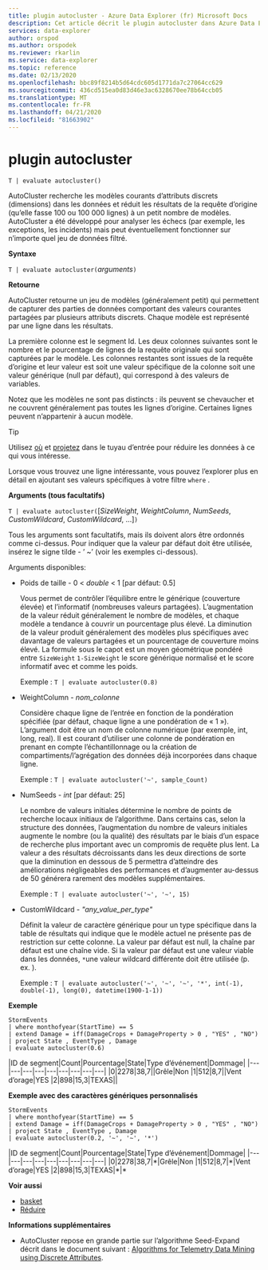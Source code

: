 ```yaml
---
title: plugin autocluster - Azure Data Explorer (fr) Microsoft Docs
description: Cet article décrit le plugin autocluster dans Azure Data Explorer.
services: data-explorer
author: orspod
ms.author: orspodek
ms.reviewer: rkarlin
ms.service: data-explorer
ms.topic: reference
ms.date: 02/13/2020
ms.openlocfilehash: bbc89f8214b5d64cdc605d1771da7c27064cc629
ms.sourcegitcommit: 436cd515ea0d83d46e3ac6328670ee78b64ccb05
ms.translationtype: MT
ms.contentlocale: fr-FR
ms.lasthandoff: 04/21/2020
ms.locfileid: "81663902"
---
```

# <a name="autocluster-plugin"></a>plugin autocluster

```kusto
T | evaluate autocluster()
```

AutoCluster recherche les modèles courants d’attributs discrets (dimensions) dans les données et réduit les résultats de la requête d’origine (qu’elle fasse 100 ou 100 000 lignes) à un petit nombre de modèles. AutoCluster a été développé pour analyser les échecs (par exemple, les exceptions, les incidents) mais peut éventuellement fonctionner sur n’importe quel jeu de données filtré. 

**Syntaxe**

`T | evaluate autocluster(`*arguments*`)`

**Retourne**

AutoCluster retourne un jeu de modèles (généralement petit) qui permettent de capturer des parties de données comportant des valeurs courantes partagées par plusieurs attributs discrets. Chaque modèle est représenté par une ligne dans les résultats. 

La première colonne est le segment Id. Les deux colonnes suivantes sont le nombre et le pourcentage de lignes de la requête originale qui sont capturées par le modèle. Les colonnes restantes sont issues de la requête d’origine et leur valeur est soit une valeur spécifique de la colonne soit une valeur générique (null par défaut), qui correspond à des valeurs de variables. 

Notez que les modèles ne sont pas distincts : ils peuvent se chevaucher et ne couvrent généralement pas toutes les lignes d’origine. Certaines lignes peuvent n’appartenir à aucun modèle.

> [!TIP]
> Utilisez [où](./whereoperator.md) et [projetez](./projectoperator.md) dans le tuyau d’entrée pour réduire les données à ce qui vous intéresse.
>
> Lorsque vous trouvez une ligne intéressante, vous pouvez l’explorer plus en détail en ajoutant ses valeurs spécifiques à votre filtre `where` .

**Arguments (tous facultatifs)**

`T | evaluate autocluster(`[*SizeWeight*, *WeightColumn*, *NumSeeds*, *CustomWildcard*, *CustomWildcard*, ...]`)`

Tous les arguments sont facultatifs, mais ils doivent alors être ordonnés comme ci-dessus. Pour indiquer que la valeur par défaut doit être utilisée, insérez le signe tilde - ’ ~’ (voir les exemples ci-dessous).

Arguments disponibles:

* Poids de taille - 0 < *double* < 1 [par défaut: 0.5]

    Vous permet de contrôler l’équilibre entre le générique (couverture élevée) et l’informatif (nombreuses valeurs partagées). L’augmentation de la valeur réduit généralement le nombre de modèles, et chaque modèle a tendance à couvrir un pourcentage plus élevé. La diminution de la valeur produit généralement des modèles plus spécifiques avec davantage de valeurs partagées et un pourcentage de couverture moins élevé. La formule sous le capot est un moyen géométrique pondéré entre `SizeWeight` `1-SizeWeight` le score générique normalisé et le score informatif avec et comme les poids. 

    Exemple : `T | evaluate autocluster(0.8)`

* WeightColumn - *nom_colonne*

    Considère chaque ligne de l’entrée en fonction de la pondération spécifiée (par défaut, chaque ligne a une pondération de « 1 »). L’argument doit être un nom de colonne numérique (par exemple, int, long, real). Il est courant d’utiliser une colonne de pondération en prenant en compte l’échantillonnage ou la création de compartiments/l’agrégation des données déjà incorporées dans chaque ligne.
    
    Exemple : `T | evaluate autocluster('~', sample_Count)` 

* NumSeeds - *int* [par défaut: 25] 

    Le nombre de valeurs initiales détermine le nombre de points de recherche locaux initiaux de l’algorithme. Dans certains cas, selon la structure des données, l’augmentation du nombre de valeurs initiales augmente le nombre (ou la qualité) des résultats par le biais d’un espace de recherche plus important avec un compromis de requête plus lent. La valeur a des résultats décroissants dans les deux directions de sorte que la diminution en dessous de 5 permettra d’atteindre des améliorations négligeables des performances et d’augmenter au-dessus de 50 générera rarement des modèles supplémentaires.

    Exemple : `T | evaluate autocluster('~', '~', 15)`

* CustomWildcard - *"any_value_per_type"*

    Définit la valeur de caractère générique pour un type spécifique dans la table de résultats qui indique que le modèle actuel ne présente pas de restriction sur cette colonne.
    La valeur par défaut est null, la chaîne par défaut est une chaîne vide. Si la valeur par défaut est une valeur viable dans les données, `*`une valeur wildcard différente doit être utilisée (p. ex. ).

    Exemple : `T | evaluate autocluster('~', '~', '~', '*', int(-1), double(-1), long(0), datetime(1900-1-1))`

**Exemple**

```kusto
StormEvents 
| where monthofyear(StartTime) == 5
| extend Damage = iff(DamageCrops + DamageProperty > 0 , "YES" , "NO")
| project State , EventType , Damage
| evaluate autocluster(0.6)
```

|ID de segment|Count|Pourcentage|State|Type d’événement|Dommage|
|---|---|---|---|---|---|---|---|---|
|0|2278|38,7||Grêle|Non
|1|512|8,7||Vent d’orage|YES
|2|898|15,3|TEXAS||

**Exemple avec des caractères génériques personnalisés**

```kusto
StormEvents 
| where monthofyear(StartTime) == 5
| extend Damage = iff(DamageCrops + DamageProperty > 0 , "YES" , "NO")
| project State , EventType , Damage 
| evaluate autocluster(0.2, '~', '~', '*')
```

|ID de segment|Count|Pourcentage|State|Type d’événement|Dommage|
|---|---|---|---|---|---|---|---|---|
|0|2278|38,7|\*|Grêle|Non
|1|512|8,7|\*|Vent d’orage|YES
|2|898|15,3|TEXAS|\*|\*

**Voir aussi**

* [basket](./basketplugin.md)
* [Réduire](./reduceoperator.md)

**Informations supplémentaires**

* AutoCluster repose en grande partie sur l’algorithme Seed-Expand décrit dans le document suivant : [Algorithms for Telemetry Data Mining using Discrete Attributes](https://www.scitepress.org/DigitalLibrary/PublicationsDetail.aspx?ID=d5kcrO+cpEU=&t=1). 

